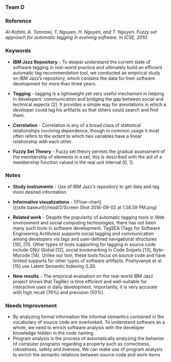 ### Team D

### Reference
_Al-Kofahi, A. Tamrawi, T. Nguyen, H. Nguyen, and T. Nguyen. Fuzzy set approach for automatic tagging in evolving software. In ICSE, 2010._

### Keywords 

- **IBM Jazz Repository** - To deeper understand the current state of software tagging in real-world practice and ultimately build an efficient automatic tag recommendation tool, we conducted an empirical study on IBM Jazz’s repository, which contains the data for their software development for more than three years.

- **Tagging** - tagging is a lightweight yet very useful mechanism in helping in developers’ communication and bridging the gap between social and technical aspects [2]. It provides a simple way for annotations in which a developer could tag his artifacts so that others could search and find them. 
- **Correlation** - Correlation is any of a broad class of statistical relationships involving dependence, though in common usage it most often refers to the extent to which two variables have a linear relationship with each other.
- **Fuzzy Set Theory** - Fuzzy set theory permits the gradual assessment of the membership of elements in a set; this is described with the aid of a membership function valued in the real unit interval [0, 1].

### Notes

- **Study instruments** - Use of IBM Jazz’s repository to get data and tag more desired information.

- **Informative visualizations** - 
![Flow-chart]({{site.baseurl}}/read/2/Screen Shot 2016-09-02 at 1.58.59 PM.png)
- **Related work** - Despite the popularity of automatic tagging tools in Web environment and social computing technologies, there has not been many such tools in software development. TagSEA (Tags for Software Engineering Actitivies) supports social tagging and communication among developers via tags and user-defined navigational structures [10], [11]. Other types of tools supporting for tagging in source code include GNU Global [12], social bookmarking in Code Snipets [13], Byte- Mycode [14]. Unlike our tool, these tools focus on source code and have limited supports for other types of software artifacts. Poshyvanyk et al.  [15] use Latent Semantic Indexing (LSI).

- **New results** - The empirical evaluation on the real-world IBM Jazz project shows that TagRec is time efficient and well-suitable for interactive uses in daily development. Importantly, it is very accurate with high recall (76%) and precision (50%). 

### Needs Improvement

- By analyzing formal information the informal semantics contained in the vocabulary of source code are overlooked. To understand software as a whole, we need to enrich software analysis with the developer knowledge hidden in the code naming
- Program analysis is the process of automatically analyzing the behavior of computer programs regarding a property such as correctness, robustness, safety and liveness. We can make use of program analysis to enrich the semantic relations between source code and work-items


